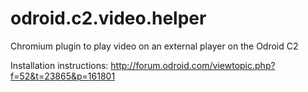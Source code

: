 # odroid.c2.video.helper
Chromium plugin to play video on an external player on the Odroid C2

Installation instructions: http://forum.odroid.com/viewtopic.php?f=52&t=23865&p=161801
